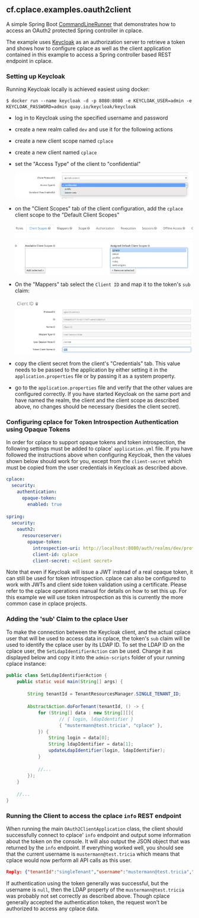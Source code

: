 ## cf.cplace.examples.oauth2client

A simple Spring Boot [CommandLineRunner](https://docs.spring.io/spring-boot/docs/current/api/org/springframework/boot/CommandLineRunner.html)
that demonstrates how to access an OAuth2 protected Spring controller in cplace.

The example uses [Keycloak](https://www.keycloak.org/) as an authorization server to retrieve a token and shows how
to configure cplace as well as the client application contained in this example to access a Spring controller based
REST endpoint in cplace.

### Setting up Keycloak

Running Keycloak locally is achieved easiest using docker:

``` shell
$ docker run --name keycloak -d -p 8080:8080 -e KEYCLOAK_USER=admin -e KEYCLOAK_PASSWORD=admin quay.io/keycloak/keycloak
```

* log in to Keycloak using the specified username and password
* create a new realm called `dev` and use it for the following actions
* create a new client scope named `cplace`
* create a new client named `cplace`
* set the "Access Type" of the client to "confidential"
  
  ![set access type to 'confidential'](img/access_type_confidential.png)
  
* on the "Client Scopes" tab of the client configuration, add the `cplace` client scope to the "Default Client Scopes"
  
  ![add the 'cplace' client scope](img/add_client_scope.png)

* On the "Mappers" tab select the `Client ID` and map it to the token's `sub` claim:

  ![setting the 'sub' claim](img/setting_the_sub_claim.png)
  
* copy the client secret from the client's "Credentials" tab. This value needs to be passed to the application by either
  setting it in the `application.properties` file or by passing it as a system property.
* go to the `application.properties` file and verify that the other values are configured correctly. If you have started
  Keycloak on the same port and have named the realm, the client and the client scope as described above, no changes should
  be necessary (besides the client secret).

### Configuring cplace for Token Introspection Authentication using Opaque Tokens

In order for cplace to support opaque tokens and token introspection, the following settings must be added to cplace'
`application.yml` file. If you have followed the instructions above when configuring Keycloak, then the values shown below
should work for you, except from the `client-secret` which must be copied from the user credentials in Keycloak as
described above. 

``` yaml
cplace:
  security:
    authentication:
      opaque-token:
        enabled: true

spring:
  security:
    oauth2:
      resourceserver:
        opaque-token:
          introspection-uri: http://localhost:8080/auth/realms/dev/protocol/openid-connect/token/introspect
          client-id: cplace
          client-secret: <client secret>
```

Note that even if Keycloak will issue a JWT instead of a real opaque token, it can still be used for token introspection.
cplace can also be configured to work with JWTs and client side token validation using a certificate. Please refer to
the cplace operations manual for details on how to set this up. For this example we will use token introspection as this
is currently the more common case in cplace projects.

### Adding the 'sub' Claim to the cplace User

To make the connection between the Keycloak client, and the actual cplace user that will be used to access data
in cplace, the token's `sub` claim will be used to identify the cplace user by its LDAP ID.
To set the LDAP ID on the cplace user, the `SetLdapIdentifierAction` can be used. Change it as displayed below and
copy it into the `admin-scripts` folder of your running cplace instance:

``` java
public class SetLdapIdentifierAction {
    public static void main(String[] args) {

        String tenantId = TenantResourcesManager.SINGLE_TENANT_ID;

        AbstractAction.doForTenant(tenantId, () -> {
            for (String[] data : new String[][]{
                    // { login, ldapIdentifier }
                    { "mustermann@test.tricia", "cplace" },
            }) {
                String login = data[0];
                String ldapIdentifier = data[1];
                updateLdapIdentifier(login, ldapIdentifier);
            }
            
            //...
        });
    }
    
    //...
}    
```



### Running the Client to access the cplace `info` REST endpoint

When running the main `OAuth2ClientApplication` class, the client should successfully connect to cplace' `info`
endpoint and output some information about the token on the console. It will also output the JSON object that was
returned by the `info` endpoint. If everything worked well, you should see that the current username is `mustermann@test.tricia`
which means that cplace would now perform all API calls as this user.

``` json
Reply: {"tenantId":"singleTenant","username":"mustermann@test.tricia","cplaceSessionId":"dummy-session","httpSessionId":null}
```

If authentication using the token generally was successful, but the username is `null`, then the LDAP property of
the `mustermann@test.tricia` was probably not set correctly as described above. Though cplace generally accepted the
authentication token, the request won't be authorized to access any cplace data.

